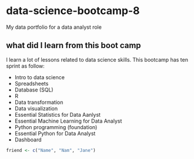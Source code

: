 # data-science-bootcamp-8
My data portfolio for a data analyst role

## what did I learn from this boot camp
I learn a lot of lessons related to data science skills. 
This bootcamp has ten sprint as follow:

- Intro to data science
- Spreadsheets
- Database (SQL)
- R
- Data transformation
- Data visualization
- Essential Statistics for Data Aanlyst
- Essential Machine Learning for Data Analyst
- Python programming (foundation)
- Essential Python for Data Analyst
- Dashboard

  
``` R
friend <- c("Name", "Nam", "Jane")
```
